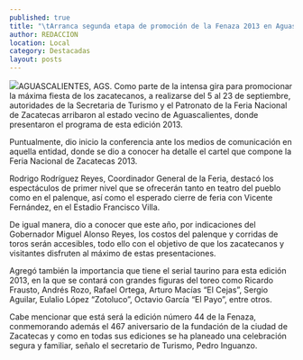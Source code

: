 ```yaml
---
published: true
title: "\tArranca segunda etapa de promoción de la Fenaza 2013 en Aguascalientes"
author: REDACCION
location: Local
category: Destacadas
layout: posts
---
```


![](http://i.imgur.com/55wMkrFm.jpg)AGUASCALIENTES, AGS. Como parte de la intensa gira para promocionar la máxima fiesta de los zacatecanos, a realizarse del 5 al 23 de septiembre, autoridades de la Secretaria de Turismo y el Patronato de la Feria Nacional de Zacatecas arribaron al estado vecino de Aguascalientes, donde presentaron el programa de esta edición 2013.

Puntualmente, dio inicio la conferencia ante los medios de comunicación en aquella entidad, donde se dio a conocer ha detalle el cartel que compone la Feria Nacional de Zacatecas 2013.

Rodrigo Rodríguez Reyes, Coordinador General de la Feria, destacó los espectáculos de primer nivel que se ofrecerán tanto en teatro del pueblo como en el palenque, así como el esperado cierre de feria con Vicente Fernández, en el Estadio Francisco Villa.

De igual manera, dio a conocer que este año, por indicaciones del Gobernador Miguel Alonso Reyes, los costos del palenque y corridas de toros serán accesibles, todo ello con el objetivo de que los zacatecanos y visitantes disfruten al máximo de estas presentaciones.

Agregó también la importancia que tiene el serial taurino para esta edición 2013, en la que se contará con grandes figuras del toreo como Ricardo Frausto, Andrés Rozo, Rafael Ortega, Arturo Macías “El Cejas”, Sergio Aguilar, Eulalio López “Zotoluco”, Octavio García “El Payo”, entre otros.

Cabe mencionar que está será la edición número 44 de la Fenaza, conmemorando además el 467 aniversario de la fundación de la ciudad de Zacatecas y como en todas sus ediciones se ha planeado una celebración segura y familiar, señalo el secretario de Turismo, Pedro Inguanzo. 
